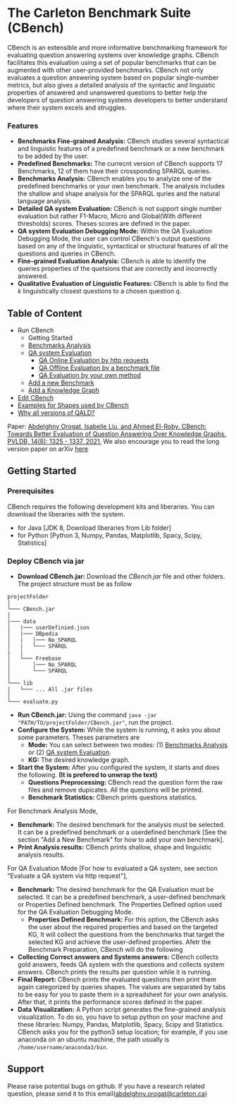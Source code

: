 # The Carleton Benchmark Suite (CBench)
CBench is an extensible and more informative benchmarking framework for evaluating question answering systems over knowledge graphs. CBench facilitates this evaluation using a set of popular benchmarks that can be augmented with other user-provided benchmarks. CBench not only evaluates a question answering system
based on popular single-number metrics, but also gives a detailed analysis of the syntactic and linguistic properties of answered and unanswered questions to better help the developers of question answering systems developers to better understand where their system excels and struggles.


### Features
* __Benchmarks Fine-grained Analysis:__ CBench studies several syntactical and linguistic features of a predefined benchmark or a new benchmark to be added by the user.
* __Predefined Benchmarks:__ The currecnt version of CBench supports 17 Benchmarks, 12 of them have their crossponding SPARQL queries.
* __Benchmarks Analysis:__ CBench enables you to analyize one of the predefined benchmarks or your own benchmark. The analysis includes the shallow and shape analysis for the SPARQL quries and the natural language analysis.
* __Detailed QA system Evaluation:__ CBench is not support single number evaluation but rather F1-Macro, Micro and Global(With different thresholds) scores. Theses scores are defined in the paper.
* __QA system Evaluation Debugging Mode:__ Within the QA Evaluation Debugging Mode, the user can control CBench's output questions based on any of the linguistic, syntactical or structural features of all the questions and queries in CBench.
* __Fine-grained Evaluation Analysis:__ CBench is able to identify the queries properties of the quetsions that are correctly and incorrectly answered.
* __Qualitative Evaluation of Linguistic Features:__ CBench is able to find the *k* linguistically closest questions to a chosen question *q*.



## Table of Content
* Run CBench
  * Getting Started
  * [Benchmarks Analysis](https://github.com/aelroby/CBench/blob/master/Analysis/README.md)
  * [QA system Evaluation](https://github.com/aelroby/CBench/tree/master/Evaluation)
    * [QA Online Evaluation by http requests](https://github.com/aorogat/CBench/blob/master/Evaluation/httpEvaluation.md)
    * [QA Offline Evaluation by a benchmark file](https://github.com/aorogat/CBench/blob/master/Evaluation/fileEvaluation.md)
    * [QA Evaluation by your own method](https://github.com/aorogat/CBench/blob/master/Evaluation/customizedEvaluation.md)
  * [Add a new Benchmark](https://github.com/aorogat/CBench/blob/master/newBenchmark.md)
  * [Add a Knowledge Graph](https://github.com/aorogat/CBench/blob/master/addKG.md)
* [Edit CBench](https://github.com/aorogat/CBench/blob/master/editCBench.md)
* [Examples for Shapes used by CBench](https://github.com/aorogat/CBench/tree/master/Shapes)
* [Why all versions of QALD?](https://github.com/aorogat/CBench/blob/master/whyAllQALDs.md)

Paper: [Abdelghny Orogat, Isabelle Liu, and Ahmed El-Roby. CBench: Towards
Better Evaluation of Question Answering Over Knowledge Graphs. PVLDB,
14(8): 1325 - 1337, 2021.](https://vldb.org/pvldb/vol14/p1325-orogat.pdf)
We also encourage you to read the long version paper on arXiv [here](https://arxiv.org/abs/2105.00811)

## Getting Started

### Prerequisites
CBench requires the following development kits and liberaries. You can download the liberaries with the system.
* for Java [JDK 8, Download liberaries from Lib folder]
* for Python [Python 3, Numpy, Pandas, Matplotlib, Spacy, Scipy, Statistics]

### Deploy CBench via jar
* __Download CBench.jar:__ Download the *CBench.jar* file and other folders. The project structure must be as follow
```
projectFolder
│   
└─── CBench.jar
│
|─── data
│   |─── userDefinied.json
│   |─── DBpedia
│   |   │─── No_SPARQL
│   |   └─── SPARQL
|   |
│   └─── Freebase
│       │─── No_SPARQL
│       └─── SPARQL
│
└─── lib
|   └─── ... All .jar files
│   
└─── evaluate.py

```
*  __Run CBench.jar:__ Using the command ``` java -jar "PATH/TO/projectFolder/CBench.jar" ```, run the project.
* __Configure the System:__ While the system is running, it asks you about some parameters. Theses parameters are
  * __Mode:__ You can select between two modes: (1) [Benchmarks Analysis](https://github.com/aelroby/CBench/blob/master/Analysis/README.md) or (2) [QA system Evaluation](https://github.com/aelroby/CBench/tree/master/Evaluation).
  * __KG:__ The desired knowledge graph.
* __Start the System:__ After you configured the system, it starts and does the following. __(It is prefered to unwrap the text)__
  * __Questions Preprocessing:__ CBench read the question form the raw files and remove dupicates. All the questions will be printed.
  * __Benchmark Statistics:__ CBench prints questions statistics.

For Benchmark Analysis Mode,
  * __Benchmark:__ The desired benchmark for the analysis must be selected. It can be a predefined benchmark or a userdefined benchmark [See the section "Add a New Benchmark" for how to add your own benchmark].
  * __Print Analysis results:__ CBench prints shallow, shape and linguistic analysis results. 

For QA Evaluation Mode [For how to evaluated a QA system, see section "Evaluate a QA system  via http request"],
  * __Benchmark:__ The desired benchmark for the QA Evaluation must be selected. It can be a predefined benchmark, a user-defined benchmark or Properties Defined benchmark. The Properties Defined option used for the QA Evaluation Debugging Mode.
    * __Properties Defined Benchmark:__ For this option, the CBench asks the user about the required properties and based on the targeted KG, It will collect the questions from the benchmarks that target the selected KG and achieve the user-defined properties. 
Afetr the Benchmark Preparation, CBench will do the following
  * __Collecting Correct answers and Systems answers:__ CBench collects gold answers, feeds QA system with the questions and collects system answers. CBench prints the results per question while it is running.
  * __Final Report:__ CBench prints the evaluated questions then print them again categorized by queries shapes. The values are separated by tabs to be easy for you to paste them in a spreadsheet for your own analysis. After that, it prints the performance scores defined in the paper.
  * __Data Visualization:__ A Python script generates the fine-grained analysis visualization. To do so, you have to setup python on your machine and these libraries: Numpy, Pandas, Matplotlib, Spacy, Scipy and Statistics. CBench asks you for the python3 setup location; for example, if you use anaconda on an ubuntu machine, the path usually is ``` /home/username/anaconda3/bin ```.


## Support
Please raise potential bugs on github. If you have a research related question, please send it to this email(abdelghny.orogat@carleton.ca)




